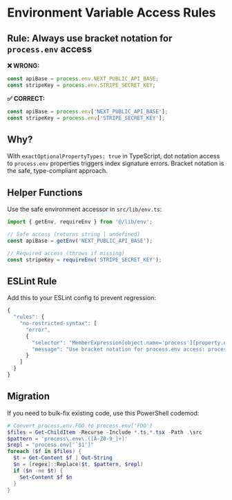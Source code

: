 # Environment Variable Access Rules

## Rule: Always use bracket notation for `process.env` access

**❌ WRONG:**
```typescript
const apiBase = process.env.NEXT_PUBLIC_API_BASE;
const stripeKey = process.env.STRIPE_SECRET_KEY;
```

**✅ CORRECT:**
```typescript
const apiBase = process.env['NEXT_PUBLIC_API_BASE'];
const stripeKey = process.env['STRIPE_SECRET_KEY'];
```

## Why?

With `exactOptionalPropertyTypes: true` in TypeScript, dot notation access to `process.env` properties triggers index signature errors. Bracket notation is the safe, type-compliant approach.

## Helper Functions

Use the safe environment accessor in `src/lib/env.ts`:

```typescript
import { getEnv, requireEnv } from '@/lib/env';

// Safe access (returns string | undefined)
const apiBase = getEnv('NEXT_PUBLIC_API_BASE');

// Required access (throws if missing)
const stripeKey = requireEnv('STRIPE_SECRET_KEY');
```

## ESLint Rule

Add this to your ESLint config to prevent regression:

```javascript
{
  "rules": {
    "no-restricted-syntax": [
      "error",
      {
        "selector": "MemberExpression[object.name='process'][property.name='env'] > Identifier.property",
        "message": "Use bracket notation for process.env access: process.env['FOO'] instead of process.env.FOO"
      }
    ]
  }
}
```

## Migration

If you need to bulk-fix existing code, use this PowerShell codemod:

```powershell
# Convert process.env.FOO to process.env['FOO']
$files = Get-ChildItem -Recurse -Include *.ts,*.tsx -Path .\src
$pattern = 'process\.env\.([A-Z0-9_]+)'
$repl = "process.env['`$1']"
foreach ($f in $files) {
  $t = Get-Content $f | Out-String
  $n = [regex]::Replace($t, $pattern, $repl)
  if ($n -ne $t) {
    Set-Content $f $n
  }
}
```
